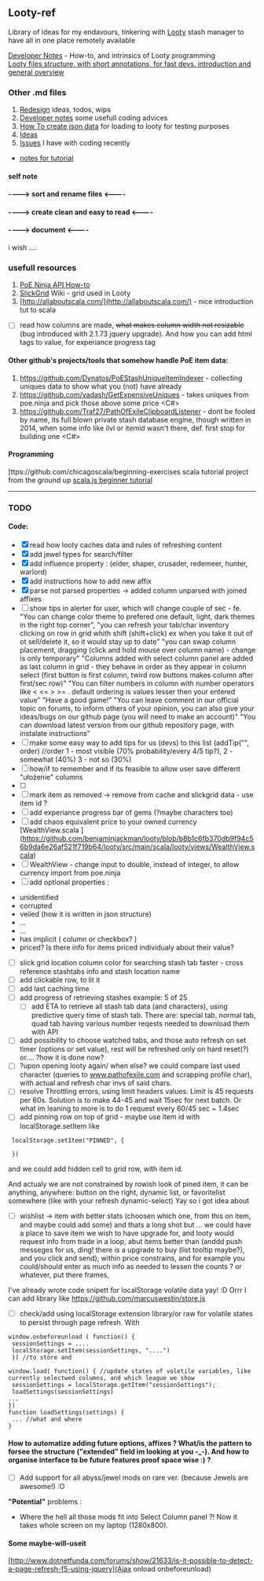 ## Looty-ref

Library of ideas for my endavours, tinkering with [Looty](https://github.com/benjaminjackman/looty/) stash manager
to have all in one place remotely available
  
[Developer Notes](https://github.com/Traf27/Looty-ref/blob/master/Dev-notes.md) - How-to, and intrinsics of Looty programming  
[Looty files structure, with short annotations, for fast devs. introduction and general overview](https://github.com/Traf27/Looty-ref/blob/master/looty-scala-files-structure.md)

### Other .md files
1. [Redesign](https://github.com/Traf27/Looty-ref/blob/master/Redesign.md) ideas, todos, wips
1. [Developer notes](https://github.com/Traf27/Looty-ref/blob/master/Dev-notes.md) some usefull coding advices
1. [How To create json data](https://github.com/Traf27/Looty-ref/blob/master/howto-item-sample.md) for loading to looty for testing purposes  
1. [Ideas](https://github.com/Traf27/Looty-ref/blob/master/ideas.md)  
1. [Issues](https://github.com/Traf27/Looty-ref/blob/master/issues.md) I have with coding recently  

- [notes for tutorial](https://github.com/Traf27/Looty-ref/blob/master/wip/tutorial.md)

#### self note
#### ----> sort and rename files <----
#### ----> create clean and easy to read <----
#### ----> document <----
i wish ....


### usefull resources

1. [PoE Ninja API How-to](https://github.com/Traf27/misc-poe-tools/blob/master/doc/poe-ninja-api.md) 
1. [SlickGrid](https://github.com/mleibman/SlickGrid/wiki) Wiki - grid used in Looty
1. [http://allaboutscala.com/](http://allaboutscala.com/) - nice introduction tut to scala
- [ ] read how columns are made, ~~what makes column width not resizable~~ (bug introduced with 2.1.73 jquery upgrade). And how you can add html tags to value, for experiance progress tag

#### Other github's projects/tools that somehow handle PoE item data:
1. https://github.com/Dynatos/PoEStashUniqueItemIndexer - collecting uniques data to show what you (not) have already <js>
1. https://github.com/vadash/GetExpensiveUniques - takes uniques from poe.ninja and pick those above some price <C#>
1. https://github.com/Traf27/PathOfExileClipboardListener - dont be fooled by name, its full blown private stash database engine, though written in 2014, when some info like ilvl or itemid wasn't there, def. first stop for building one <C#>
  



#### Programming
[ttps://github.com/chicagoscala/beginning-exercises scala tutorial project from the ground up
[scala.js beginner tutorial](https://www.scala-js.org/doc/tutorial/basic/)

---
### TODO  
#### Code:
- [x] read how looty caches data and rules of refreshing content
- [x] add jewel types for search/filter
- [x] add influence property : (elder, shaper, crusader, redemeer, hunter, warlord) 
- [x] add instructions how to add new affix
- [x] parse not parsed properties -> added column unparsed with joined affixes
- [ ] show tips in alerter for user, which will change couple of sec - fe. "You can change color theme to prefered one default, light, dark themes in the right top corner", "you can refresh your tab/char inventory clicking on row in grid whith shift (shift+click) ex when you take it out of ot sell/delete it, so it would stay up to date" "you can swap column placement, dragging (click and hold mouse over column name) - change is only temporary" "Columns added with select column panel are added as last column in grid - they behave in order as they appear in column select (first button is first column, twird row buttons makes column after first/sec row)" "You can filter numbers in column with number operators like < <= > >= . default ordering is values lesser then your entered value" "Have a good game!" "You can leave comment in our official topic on forums, to inform others of your opinion, you can also give your ideas/bugs on our github page (you will need to make an account)" "You can download latest version from our github repository page, with instalate instructions" 
- [ ] make some easy way to add tips for us (devs) to this list (addTip("", order) //order 1 - most visible (70% probability/every 4/5 tip?), 2 - somewhat (40%) 3 - not so (30%)
- [ ] how/if to remember and if its feasible to allow user save different "ułożenie" columns
- [ ] 
- [ ] mark item as removed -> remove from cache and slickgrid data - use item id ?
- [ ] add experiance progress bar of gems (?maybe characters too)
- [ ] add chaos equivalent price to your owned currency  [WealthView.scala ]
(https://github.com/benjaminjackman/looty/blob/b8b1c6fb370db9f94c56b9da6e26af521f719b64/looty/src/main/scala/looty/views/WealthView.scala)  
- [ ] WealthView - change input to double, instead of integer, to allow currency import from poe.ninja
- [ ] add optional properties : 
* unidentified
* corrupted
* veiled (how it is written in json structure)
* ...
* ...
* has implicit ( column or checkbox? )
* priced? Is there info for items priced individualy about their value?
- [ ] slick grid location column color for searching stash tab faster - cross reference stashtabs info and stash location name
 - [ ] add clickable row, to lit it
 - [ ] add last caching time
 - [ ] add progress of retrieving stashes example: 5 of 25
   - [ ] add ETA to retrieve all stash tab data (and characters), using predictive query time of stash tab. There are: special tab, normal tab, quad tab having various number reqests needed to download them with API
 - [ ] add possibility to choose watched tabs, and those auto refresh on set timer (options or set value), rest will be refreshed only on hard reset(?) or.... ?how it is done now?
 - [ ] ?upon opening looty again/ when else? we could compare last used character (queries to www.pathofexile.com and scrapping profile char), with actual and refresh char invs of said chars.
 - [ ] resolve Throttling errors, using limit headers values. Limit is 45 requests per 60s. 
Solution is to make 44-45 and wait 15sec for next batch. Or what im leaning to more is to do 1 request every 60/45 sec  ~ 1.4sec
- [ ] add pinning row on top of grid - maybe use item id with localStorage.setItem like 
 ```
  localStorage.setItem("PINNED", {
  
  })     
```
and we could add hidden cell to grid row, with item id.

And actualy we are not constrained by rowish look of pined item, it can be anything, anywhere: button on the right, dynamic list, or favoritelist  somewhere (like with your refresh dynamic-select)
Yay so i got idea about 
- [ ] wishlist -> item with better stats (choosen which one, from this on item, and maybe could add some) and thats a long shot but ...
we could have a place to save item we wish to have upgrade for, and looty would request info from trade in a loop, abut items better than (anddd push messeges for us, ding! there is a upgrade to buy (list tooltip maybe?), and you click and send), within price constrains, and for example you could/should enter as much info as needed to lessen the counts ?
or whatever, put there frames,

I've already wrote code snipett for localStorage volatile data yay! :D
Orrr I can add library like https://github.com/marcuswestin/store.js

 - [ ] check/add using  localStorage extension library/or raw for volatile states to persist through page refresh. With 
 ``` 
 window.onbeforeunload ( function() { 
  sessionSettings = ....
  localStorage.setItem(sessionSettings, "....")  
  }) //to store and 
  
 window.load( function() { //update states of voletile variables, like currently selectwed columns, and which league we show
  sessionSettings = localStorage.getItem("sessionSettings");
  loadSettings(sessionSettings)
 ...
 })
 function loadSettings(settings) {
  ... //what and where
 }
 ```
 

#### How to automatize adding future options, affixes ? What/is the pattern to forsee the structure ("extended" field im looking at you -_-). And how to organise interface to be future features proof space wise :) ?

  - [ ] Add support for all abyss/jewel mods on rare ver. (because Jewels are awesome!) :O
  
  **"Potential"** problems :
  * Where the hell all those mods fit into Select Column panel ?! Now it takes whole screen on my laptop (1280x800). 


#### Some maybe-will-useit
[http://www.dotnetfunda.com/forums/show/21633/is-it-possible-to-detect-a-page-refresh-f5-using-jquery](Ajax onload onbeforeunload)
